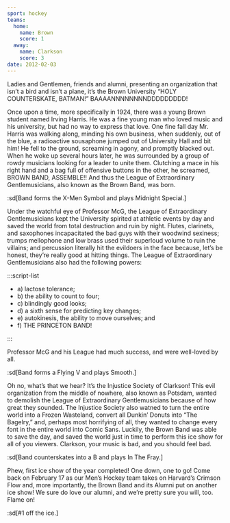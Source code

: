 ```yaml
---
sport: hockey
teams:
  home:
    name: Brown
    score: 1
  away:
    name: Clarkson
    score: 3
date: 2012-02-03
---
```


Ladies and Gentlemen, friends and alumni, presenting an organization that isn’t a bird and isn’t a plane, it’s the Brown University “HOLY COUNTERSKATE, BATMAN!” BAAAANNNNNNNNDDDDDDDDD!

Once upon a time, more specifically in 1924, there was a young Brown student named Irving Harris. He was a fine young man who loved music and his university, but had no way to express that love. One fine fall day Mr. Harris was walking along, minding his own business, when suddenly, out of the blue, a radioactive sousaphone jumped out of University Hall and bit him! He fell to the ground, screaming in agony, and promptly blacked out. When he woke up several hours later, he was surrounded by a group of rowdy musicians looking for a leader to unite them. Clutching a mace in his right hand and a bag full of offensive buttons in the other, he screamed, BROWN BAND, ASSEMBLE!! And thus the League of Extraordinary Gentlemusicians, also known as the Brown Band, was born.

:sd[Band forms the X-Men Symbol and plays Midnight Special.]

Under the watchful eye of Professor McG, the League of Extraordinary Gentlemusicians kept the University spirited at athletic events by day and saved the world from total destruction and ruin by night. Flutes, clarinets, and saxophones incapacitated the bad guys with their woodwind sexiness; trumps mellophone and low brass used their superloud volume to ruin the villains; and percussion literally hit the evildoers in the face because, let’s be honest, they’re really good at hitting things. The League of Extraordinary Gentlemusicians also had the following powers:

:::script-list

- a) lactose tolerance;
- b) the ability to count to four;
- c) blindingly good looks;
- d) a sixth sense for predicting key changes;
- e) autokinesis, the ability to move ourselves; and
- f) THE PRINCETON BAND!

:::

Professor McG and his League had much success, and were well-loved by all.

:sd[Band forms a Flying V and plays Smooth.]

Oh no, what’s that we hear? It’s the Injustice Society of Clarkson! This evil organization from the middle of nowhere, also known as Potsdam, wanted to demolish the League of Extraordinary Gentlemusicians because of how great they sounded. The Injustice Society also watned to turn the entire world into a Frozen Wasteland, convert all Dunkin’ Donuts into “The Bagelry,” and, perhaps most horrifying of all, they wanted to change every font in the entire world into Comic Sans. Luckily, the Brown Band was able to save the day, and saved the world just in time to perform this ice show for all of you viewers. Clarkson, your music is bad, and you should feel bad.

:sd[Band counterskates into a B and plays In The Fray.]

Phew, first ice show of the year completed! One down, one to go! Come back on February 17 as our Men’s Hockey team takes on Harvard’s Crimson Flow and, more importantly, the Brown Band and its Alumni put on another ice show! We sure do love our alumni, and we’re pretty sure you will, too. Flame on!

:sd[#1 off the ice.]
